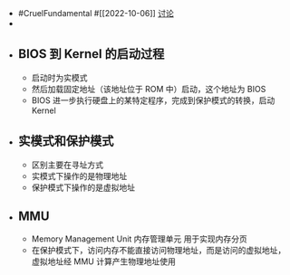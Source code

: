 - #CruelFundamental #[[2022-10-06]] [讨论](https://github.com/CYZH1307/CruelFundamental/tree/main/homework/202210/06)
-
- ## BIOS 到 Kernel 的启动过程
	- 启动时为实模式
	- 然后加载固定地址（该地址位于 ROM 中）启动，这个地址为 BIOS
	- BIOS 进一步执行硬盘上的某特定程序，完成到保护模式的转换，启动 Kernel
- ## 实模式和保护模式
	- 区别主要在寻址方式
	- 实模式下操作的是物理地址
	- 保护模式下操作的是虚拟地址
- ## MMU
	- Memory Management Unit 内存管理单元 用于实现内存分页
	- 在保护模式下，访问内存不能直接访问物理地址，而是访问的虚拟地址，虚拟地址经 MMU 计算产生物理地址使用